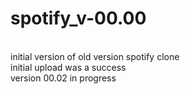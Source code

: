 # spotify_v-00.00
<br>initial version of old version spotify clone
<br>initial upload was a success
<br>version 00.02 in progress
